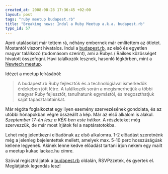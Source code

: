 ```yaml
--- 
created_at: 2008-08-28 17:36:45 +02:00
layout: post
tags: "ruby meetup budapest.rb"
title: "Breaking news: Indul a Ruby Meetup a.k.a. budapest.rb"
typo_id: 57
---
```

Apró utalásokat már tettem rá, néhány embernek már említettem az ötletet. Mostantól viszont hivatalos. Indul a [budapest.rb][1], az első és egyetlen magyar találkozó (tudomásom szerint), ami a Rubys / Railses közösséget hivatott összefogni. Havi találkozók lesznek, hasonló légkörben, mint a [Newtech meetup][2].

[1]: http://ruby.meetup.com/139/
[2]: http://newtech.meetup.com/42/

Idézet a meetup leírásából:

> A budapest.rb Ruby fejlesztők és a technológiával ismerkedők érdekében jött létre. A találkozók során a megismerhetjük a többi magyar Ruby fejlesztőt, tanulhatunk egymástól, és megoszthatjuk saját tapasztalatainkat.

Már régóta foglalkoztat egy ilyen esemény szervezésének gondolata, és az utóbbi hónapokban végre összeállt a kép. Már az első alkalom is alakul. *Szeptember 17-én lesz a KÉK-ben este hétkor*. A részleteket még szervezzük, de már most írjátok fel a naptáratotokba.

Lehet még jelentkezni előadónak az első alkalomra. 1-2 előadást szeretnénk még a jelenleg bejelentettek mellett, amelyek max. 5-10 perc hosszúságúak kellene legyenek. Akinek lenne kedve előadást tartani írjon nekem egy mailt a meetup kukac lackac.hu címre.

Szóval regisztráljatok a [budapest.rb][1] oldalán, RSVPzzetek, és gyertek el. Meglátjátok legendás lesz!

